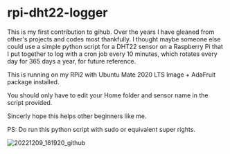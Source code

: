 # rpi-dht22-logger

This is my first contribution to gihub. Over the years I have gleaned from other's projects and codes most thankfully. I thought maybe someone else could use a simple python script for a DHT22 sensor on a Raspberry Pi that I put together to log with a cron job every 10 minutes, which rotates every day for 365 days a year, for future reference.

This is running on my RPi2 with Ubuntu Mate 2020 LTS Image + AdaFruit package installed.

You should only have to edit your Home folder and sensor name in the script provided.

Sincerly hope this helps other beginners like me. 

PS: Do run this python script with sudo or equivalent super rights.

![20221209_161920_github](https://user-images.githubusercontent.com/125738856/219939867-0d7a88e8-5d66-4111-bfbb-3b674b3f513d.jpg)
